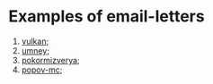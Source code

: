 # Examples of email-letters

1. [vulkan](https://thebelko.github.io/emails/vulkan/email.html);
2. [umney](https://thebelko.github.io/emails/umney/index.html);
3. [pokormizverya](https://thebelko.github.io/emails/pokormizverya/lost-client.html);
4. [popov-mc](https://thebelko.github.io/emails/popov-mc/email.html);




